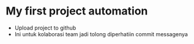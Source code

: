 # My first project automation

* Upload project to github
* Ini untuk kolaborasi team jadi tolong diperhatiin commit messagenya
